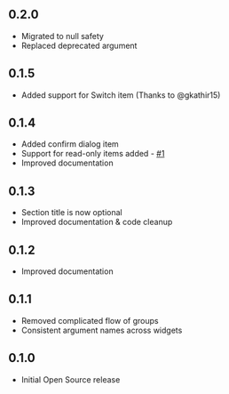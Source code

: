 ## 0.2.0

* Migrated to null safety
* Replaced deprecated argument

## 0.1.5

* Added support for Switch item (Thanks to @gkathir15)

## 0.1.4

* Added confirm dialog item
* Support for read-only items added - [#1](https://github.com/grouped/clean_settings/issues/1)
* Improved documentation

## 0.1.3

* Section title is now optional
* Improved documentation & code cleanup

## 0.1.2

* Improved documentation

## 0.1.1

* Removed complicated flow of groups
* Consistent argument names across widgets

## 0.1.0

* Initial Open Source release
